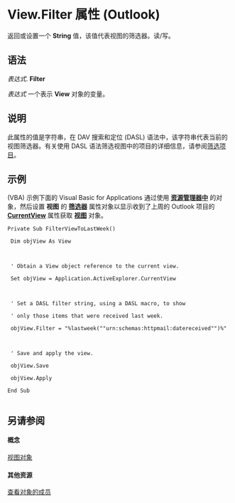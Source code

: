 
# View.Filter 属性 (Outlook)

返回或设置一个 **String** 值，该值代表视图的筛选器。读/写。


## 语法

 _表达式_. **Filter**

 _表达式_ 一个表示 **View** 对象的变量。


## 说明

此属性的值是字符串，在 DAV 搜索和定位 (DASL) 语法中，该字符串代表当前的视图筛选器。有关使用 DASL 语法筛选视图中的项目的详细信息，请参阅[筛选项目](http://msdn.microsoft.com/library/4038e042-1b07-5d18-18b0-c2b58c9c42da%28Office.15%29.aspx)。


## 示例

(VBA) 示例下面的 Visual Basic for Applications 通过使用 **[资源管理器中](026591e5-049f-503a-4166-34e6dbc225fb.md)** 的对象，然后设置 **视图** 的 **[筛选器](9a4b4b27-d543-df82-3058-e0a6ad2f51a1.md)** 属性对象以显示收到了上周的 Outlook 项目的 **[CurrentView](177e6387-9ccb-cb71-bbe5-332c25485848.md)** 属性获取 **[视图](41c8d149-9912-1685-4c8b-3c849cc6f1ed.md)** 对象。


```
Private Sub FilterViewToLastWeek() 
 
 Dim objView As View 
 
 
 
 ' Obtain a View object reference to the current view. 
 
 Set objView = Application.ActiveExplorer.CurrentView 
 
 
 
 ' Set a DASL filter string, using a DASL macro, to show 
 
 ' only those items that were received last week. 
 
 objView.Filter = "%lastweek(""urn:schemas:httpmail:datereceived"")%" 
 
 
 
 ' Save and apply the view. 
 
 objView.Save 
 
 objView.Apply 
 
End Sub 
 

```


## 另请参阅


#### 概念


[视图对象](41c8d149-9912-1685-4c8b-3c849cc6f1ed.md)
#### 其他资源


[查看对象的成员](ed3196c6-e779-64f7-db1d-e2fd22bb4688.md)